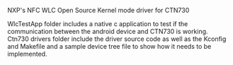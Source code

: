 NXP's NFC WLC Open Source Kernel mode driver for CTN730

WlcTestApp folder includes a native c application to test if the communication between the android device and CTN730 is working.
Ctn730 drivers folder include the driver source code as well as the Kconfig and Makefile and a sample device tree file to show how it needs to be implemented.


